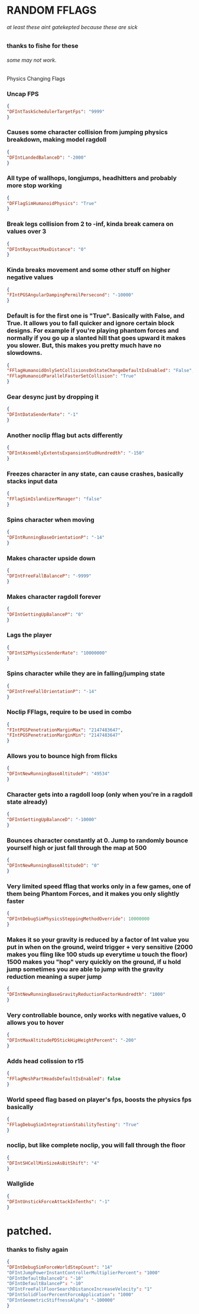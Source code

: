 # RANDOM FFLAGS      
###### at least these aint gatekepted because these are sick


### thanks to fishe for these
###### some may not work.

Physics Changing Flags
### Uncap FPS
```json
{
"DFIntTaskSchedulerTargetFps": "9999"
}
```
### Causes some character collision from jumping physics breakdown, making model ragdoll
``` json
{
"DFIntLandedBalanceD": "-2000"
}
```
### All type of wallhops, longjumps, headhitters and probably more stop working
``` json
{
"DFFlagSimHumanoidPhysics": "True"
}
```
### Break legs collision from 2 to -inf, kinda break camera on values over 3
``` json
{
"DFIntRaycastMaxDistance": "0"
}
```
### Kinda breaks movement and some other stuff on higher negative values
``` json
{
"FIntPGSAngularDampingPermilPersecond": "-10000"
}
```
### Default is for the first one is "True". Basically with False, and True. It allows you to fall quicker and ignore certain block designs. For example if you're playing phantom forces and normally if you go up a slanted hill that goes upward it makes you slower. But, this makes you pretty much have no slowdowns.
``` json
{ 
"FFlagHumanoidOnlySetCollisionsOnStateChangeDefaultIsEnabled": "False",
"FFlagHumanoidParallelFasterSetCollision": "True" 
}
```
### Gear desync just by dropping it
``` json
{
"DFIntDataSenderRate": "-1"
}
```
### Another noclip fflag but acts differently
``` json
{
"DFIntAssemblyExtentsExpansionStudHundredth": "-150"
}
```
### Freezes character in any state, can cause crashes, basically stacks input data
``` json
{
"FFlagSimIslandizerManager": "false"
}
```
### Spins character when moving
``` json
{
"DFIntRunningBaseOrientationP": "-14"
}
```
### Makes character upside down
``` json
{
"DFIntFreeFallBalanceP": "-9999"
}
```
### Makes character ragdoll forever
``` json
{
"DFIntGettingUpBalanceP": "0"
}
```
### Lags the player
``` json
{
"DFIntS2PhysicsSenderRate": "10000000"
}
```
### Spins character while they are in falling/jumping state
``` json
{
"DFIntFreeFallOrientationP": "-14"
}
```
### Noclip FFlags, require to be used in combo
``` json
{
"FIntPGSPenetrationMarginMax": "2147483647",
"FIntPGSPenetrationMarginMin": "2147483647"
}
```
### Allows you to bounce high from flicks
``` json
{
"DFIntNewRunningBaseAltitudeP": "49534"
}
```
### Character gets into a ragdoll loop (only when you're in a ragdoll state already)
``` json
{
"DFIntGettingUpBalanceD": "-10000"
}
```
### Bounces character constantly at 0. Jump to randomly bounce yourself high or just fall through the map at 500
``` json
{
"DFIntNewRunningBaseAltitudeD": "0"
}
```
### Very limited speed fflag that works only in a few games, one of them being Phantom Forces, and it makes you only slightly faster
``` json
{
"DFIntDebugSimPhysicsSteppingMethodOverride": 10000000
}
```
### Makes it so your gravity is reduced by a factor of Int value you put in when on the ground, weird trigger + very sensitive (2000 makes you fling like 100 studs up everytime u touch the floor) 1500 makes you "hop" very quickly on the ground, if u hold jump sometimes you are able to jump with the gravity reduction meaning a super jump
``` json
{
"DFIntNewRunningBaseGravityReductionFactorHundredth": "1000"
}
```
### Very controllable bounce, only works with negative values, 0 allows you to hover
``` json
{
"DFIntMaxAltitudePDStickHipHeightPercent": "-200"
}
```
### Adds head colission to r15 
``` json
{
"FFlagMeshPartHeadsDefaultIsEnabled": false
}
```
### World speed flag based on player's fps, boosts the physics fps basically
``` json
{
"FFlagDebugSimIntegrationStabilityTesting": "True"
}
```
###  noclip, but like complete noclip, you will fall through the floor
``` json
{
"DFIntSHCellMinSizeAsBitShift": "4"
}
```
### Wallglide
``` json
{
"DFIntUnstickForceAttackInTenths": "-1"
}
```

# patched.
### thanks to fishy again
``` json
{
"DFIntDebugSimForceWorldStepCount": "14"
"DFIntJumpPowerInstantControllerMultiplierPercent": "1000"
"DFIntDefaultBalanceD": "-10"
"DFIntDefaultBalanceP": "-10"
"DFIntFreeFallFloorSearchDistanceIncreaseVelocity": "1"
"DFIntSolidFloorPercentForceApplication": "1000"
"DFIntGeometricStiffnessAlpha": "-100000"
}
```
